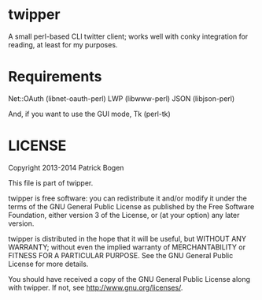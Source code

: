 twipper
=======

A small perl-based CLI twitter client; works well with conky integration for reading, at least for my purposes.

Requirements
=======
Net::OAuth (libnet-oauth-perl)
LWP (libwww-perl)
JSON (libjson-perl)

And, if you want to use the GUI mode,
Tk (perl-tk)

LICENSE
=======
Copyright 2013-2014 Patrick Bogen

This file is part of twipper.

twipper is free software: you can redistribute it and/or modify
it under the terms of the GNU General Public License as published by
the Free Software Foundation, either version 3 of the License, or
(at your option) any later version.

twipper is distributed in the hope that it will be useful,
but WITHOUT ANY WARRANTY; without even the implied warranty of
MERCHANTABILITY or FITNESS FOR A PARTICULAR PURPOSE.  See the
GNU General Public License for more details.

You should have received a copy of the GNU General Public License
along with twipper.  If not, see <http://www.gnu.org/licenses/>.
